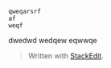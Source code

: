     qweqarsrf
    af
    weqf
dwedwd
wedqew
eqwwqe



> Written with [StackEdit](https://stackedit.io/).
<!--stackedit_data:
eyJoaXN0b3J5IjpbLTE0NjUxMDAxMDBdfQ==
-->